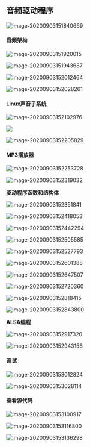 ## 音频驱动程序

![image-20200903151840669](音频驱动程序.assets/image-20200903151840669.png)



#### 音频架构

![image-20200903151920015](音频驱动程序.assets/image-20200903151920015.png)

![image-20200903151943687](音频驱动程序.assets/image-20200903151943687.png)

![image-20200903152012464](音频驱动程序.assets/image-20200903152012464.png)

![image-20200903152028261](音频驱动程序.assets/image-20200903152028261.png)



#### Linux声音子系统

![image-20200903152102976](音频驱动程序.assets/image-20200903152102976.png)

![](音频驱动程序.assets/image-20200903152129680.png)

![image-20200903152205829](音频驱动程序.assets/image-20200903152205829.png)



#### MP3播放器

![image-20200903152253728](音频驱动程序.assets/image-20200903152253728.png)

![image-20200903152319032](音频驱动程序.assets/image-20200903152319032.png)

**驱动程序函数和结构体**

![image-20200903152351841](音频驱动程序.assets/image-20200903152351841.png)

![image-20200903152418053](音频驱动程序.assets/image-20200903152418053.png)

![image-20200903152442294](音频驱动程序.assets/image-20200903152442294.png)

![image-20200903152505585](音频驱动程序.assets/image-20200903152505585.png)

![image-20200903152527793](音频驱动程序.assets/image-20200903152527793.png)

![image-20200903152601388](音频驱动程序.assets/image-20200903152601388.png)

![image-20200903152647507](音频驱动程序.assets/image-20200903152647507.png)

![image-20200903152720360](音频驱动程序.assets/image-20200903152720360.png)

![image-20200903152818415](音频驱动程序.assets/image-20200903152818415.png)

![image-20200903152843800](音频驱动程序.assets/image-20200903152843800.png)

**ALSA编程**

![image-20200903152917320](音频驱动程序.assets/image-20200903152917320.png)

![image-20200903152943158](音频驱动程序.assets/image-20200903152943158.png)



#### 调试

![image-20200903153012824](音频驱动程序.assets/image-20200903153012824.png)

![image-20200903153028114](音频驱动程序.assets/image-20200903153028114.png)



#### 查看源代码

![image-20200903153100917](音频驱动程序.assets/image-20200903153100917.png)

![image-20200903153116800](音频驱动程序.assets/image-20200903153116800.png)

![image-20200903153136298](音频驱动程序.assets/image-20200903153136298.png)